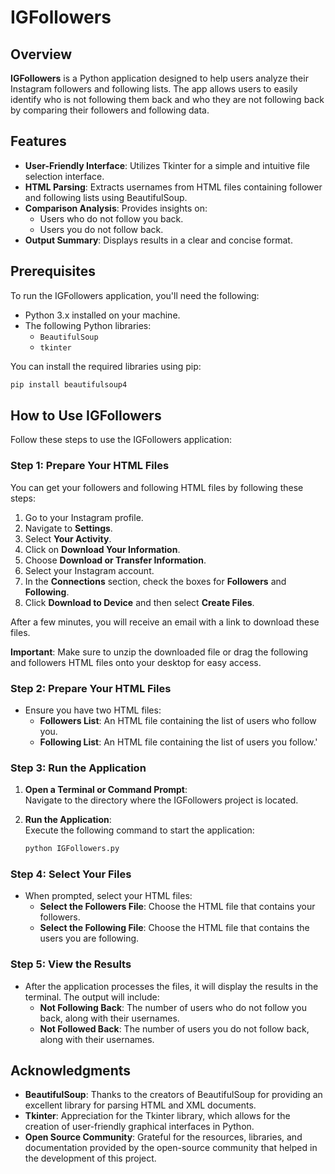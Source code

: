 # IGFollowers

## Overview

**IGFollowers** is a Python application designed to help users analyze their Instagram followers and following lists. The app allows users to easily identify who is not following them back and who they are not following back by comparing their followers and following data.

## Features

- **User-Friendly Interface**: Utilizes Tkinter for a simple and intuitive file selection interface.
- **HTML Parsing**: Extracts usernames from HTML files containing follower and following lists using BeautifulSoup.
- **Comparison Analysis**: Provides insights on:
  - Users who do not follow you back.
  - Users you do not follow back.
- **Output Summary**: Displays results in a clear and concise format.

## Prerequisites

To run the IGFollowers application, you'll need the following:

- Python 3.x installed on your machine.
- The following Python libraries:
  - `BeautifulSoup`
  - `tkinter`

You can install the required libraries using pip:

```bash
pip install beautifulsoup4
```
## How to Use IGFollowers

Follow these steps to use the IGFollowers application:

### Step 1: Prepare Your HTML Files

You can get your followers and following HTML files by following these steps:

1. Go to your Instagram profile.
2. Navigate to **Settings**.
3. Select **Your Activity**.
4. Click on **Download Your Information**.
5. Choose **Download or Transfer Information**.
6. Select your Instagram account.
7. In the **Connections** section, check the boxes for **Followers** and **Following**.
8. Click **Download to Device** and then select **Create Files**.

After a few minutes, you will receive an email with a link to download these files. 

**Important**: Make sure to unzip the downloaded file or drag the following and followers HTML files onto your desktop for easy access.

### Step 2: Prepare Your HTML Files

- Ensure you have two HTML files:
  - **Followers List**: An HTML file containing the list of users who follow you.
  - **Following List**: An HTML file containing the list of users you follow.'

### Step 3: Run the Application

1. **Open a Terminal or Command Prompt**:  
   Navigate to the directory where the IGFollowers project is located.

2. **Run the Application**:  
   Execute the following command to start the application:

   ```bash
   python IGFollowers.py
   ```
### Step 4: Select Your Files

- When prompted, select your HTML files:
  - **Select the Followers File**: Choose the HTML file that contains your followers.
  - **Select the Following File**: Choose the HTML file that contains the users you are following.

### Step 5: View the Results

- After the application processes the files, it will display the results in the terminal. The output will include:
  - **Not Following Back**: The number of users who do not follow you back, along with their usernames.
  - **Not Followed Back**: The number of users you do not follow back, along with their usernames.

## Acknowledgments

- **BeautifulSoup**: Thanks to the creators of BeautifulSoup for providing an excellent library for parsing HTML and XML documents.
- **Tkinter**: Appreciation for the Tkinter library, which allows for the creation of user-friendly graphical interfaces in Python.
- **Open Source Community**: Grateful for the resources, libraries, and documentation provided by the open-source community that helped in the development of this project.
